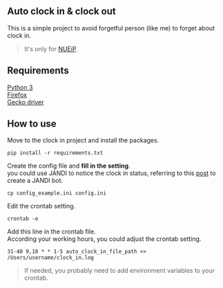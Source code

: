 ## Auto clock in & clock out

This is a simple project to avoid forgetful person (like me) to forget about clock in.

> It's only for [NUEiP](https://cloud.nueip.com/).

## Requirements

[Python 3](https://www.python.org/)  
[Firefox](https://www.mozilla.org/zh-TW/firefox/new/)  
[Gecko driver](https://github.com/mozilla/geckodriver)

## How to use

Move to the clock in project and install the packages.

```shell
pip install -r requirements.txt
```

Create the config file and **fill in the setting**.  
you could use JANDI to notice the clock in status, referring to this [post](https://blog.jandi.com/tw/jandi-webhooks-incoming/) to create a JANDI bot.

```shell
cp config_example.ini config.ini
```

Edit the crontab setting.

```shell
crontab -e
```

Add this line in the crontab file.  
According your working hours, you could adjust the crontab setting.

```plaintext
31-40 9,18 * * 1-5 auto_clock_in_file_path >> /Users/username/clock_in.log
```

> If needed, you probably need to add environment variables to your crontab.
